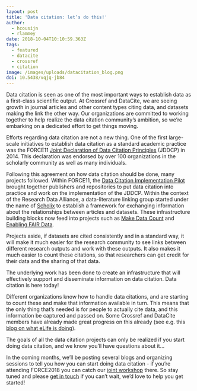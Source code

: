 ```yaml
---
layout: post
title: 'Data citation: let’s do this!'
author:
  - hcousijn
  - rlammey
date: 2018-10-04T10:10:59.363Z
tags:
  - featured
  - datacite
  - crossref
  - citation
image: /images/uploads/datacitation_blog.png
doi: 10.5438/vqjq-jb84
---
```

Data citation is seen as one of the most important ways to establish data as a first-class scientific output. At Crossref and DataCite, we are seeing growth in journal articles and other content types citing data, and datasets making the link the other way. Our organizations are committed to working together to help realize the data citation community’s ambition, so we’re embarking on a dedicated effort to get things moving.

Efforts regarding data citation are not a new thing. One of the first large-scale initiatives to establish data citation as a standard academic practice was the FORCE11 [Joint Declaration of Data Citation Principles](https://www.force11.org/datacitationprinciples) (JDDCP) in 2014. This declaration was endorsed by over 100 organizations in the scholarly community as well as many individuals. 

Following this agreement on how data citation should be done, many projects followed. Within FORCE11, the [Data Citation Implementation Pilot](https://www.force11.org/group/dcip) brought together publishers and repositories to put data citation into practice and work on the implementation of the JDDCP. Within the context of the Research Data Alliance, a data-literature linking group started under the name of [Scholix](http://www.scholix.org) to establish a framework for exchanging information about the relationships between articles and datasets. These infrastructure building blocks now feed into projects such as [Make Data Count](https://makedatacount.org/) and [Enabling FAIR Data](http://www.copdess.org/enabling-fair-data-project/).

Projects aside, if datasets are cited consistently and in a standard way, it will make it much easier for the research community to see links between different research outputs and work with these outputs. It also makes it much easier to count these citations, so that researchers can get credit for their data and the sharing of that data. 

The underlying work has been done to create an infrastructure that will effectively support and disseminate information on data citation. Data citation is here today! 

Different organizations know how to handle data citations, and are starting to count these and make that information available in turn. This means that the only thing that’s needed is for people to actually cite data, and this information be captured and passed on. Some Crossref and DataCite members have already made great progress on this already (see e.g. this [blog on what eLife is doing](https://www.crossref.org/blog/data-citations-and-the-elife-story-so-far/)). 

The goals of all the data citation projects can only be realized if you start doing data citation, and we know you’ll have questions about it…

In the coming months, we’ll be posting several blogs and organizing sessions to tell you how you can start doing data citation - if you’re attending FORCE2018 you can catch our [joint workshop](https://force2018.sched.com/event/Fs0A/contributing-and-consuming-data-metrics-to-make-your-data-count) there. So stay tuned and please [get in touch](<mailto: support@datacite.org>) if you can’t wait, we’d love to help you get started!
